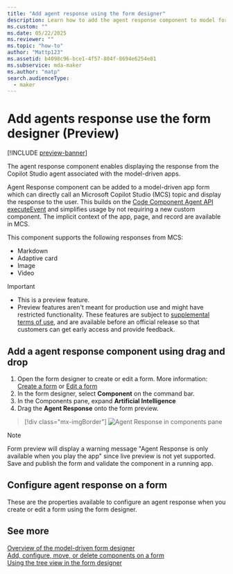 ```yaml
---
title: "Add agent response using the form designer" 
description: Learn how to add the agent response component to model forms to call Copilot Studio topics.
ms.custom: ""
ms.date: 05/22/2025
ms.reviewer: ""
ms.topic: "how-to"
author: "Mattp123"
ms.assetid: b4098c96-bce1-4f57-804f-8694e6254e81
ms.subservice: mda-maker
ms.author: "matp"
search.audienceType: 
  - maker
---
```

# Add agents response use the form designer (Preview)

[!INCLUDE [preview-banner](~/../shared-content/shared/preview-includes/preview-banner.md)]

The agent response component enables displaying the response from the Copilot Studio agent associated with the model-driven apps.


Agent Response component can be added to a model-driven app form which can directly call an Microsoft Copilot Studio (MCS) topic and display the response to the user. This builds on the [Code Component Agent API executeEvent](developer/component-framework/bring-intelligence-using-agent-apis) and simplifies usage by not requiring a new custom component.  The implicit context of the app, page, and record are available in MCS.

This component supports the following responses from MCS:

* Markdown
* Adaptive card
* Image
* Video

> [!IMPORTANT]
>
> - This is a preview feature.
> - Preview features aren't meant for production use and might have restricted functionality. These features are subject to [supplemental terms of use](https://go.microsoft.com/fwlink/?linkid=2216214), and are available before an official release so that customers can get early access and provide feedback.

## Add a agent response component using drag and drop

1. Open the form designer to create or edit a form. More information: [Create a form](create-and-edit-forms#create-a-form) or [Edit a form](create-and-edit-forms#edit-a-form)
1. In the form designer, select **Component** on the command bar.
1. In the Components pane, expand **Artificial Intelligence**
1. Drag the **Agent Response** onto the form preview.

> [!div class="mx-imgBorder"]
> ![Agent Response in components pane](media/form-designer-components-agent-response.png "Agent Response in components pane")

> [!NOTE]
> Form preview will display a warning message "Agent Response is only available when you play the app" since live preview is not yet supported. Save and publish the form and validate the component in a running app.

## Configure agent response on a form

These are the properties available to configure an agent response when you create or edit a form using the form designer.

## See more

[Overview of the model-driven form designer](form-designer-overview.md)<br/>
[Add, configure, move, or delete components on a form](add-move-configure-or-delete-components-on-form.md)<br/>
[Using the tree view in the form designer](using-tree-view-on-form.md)
